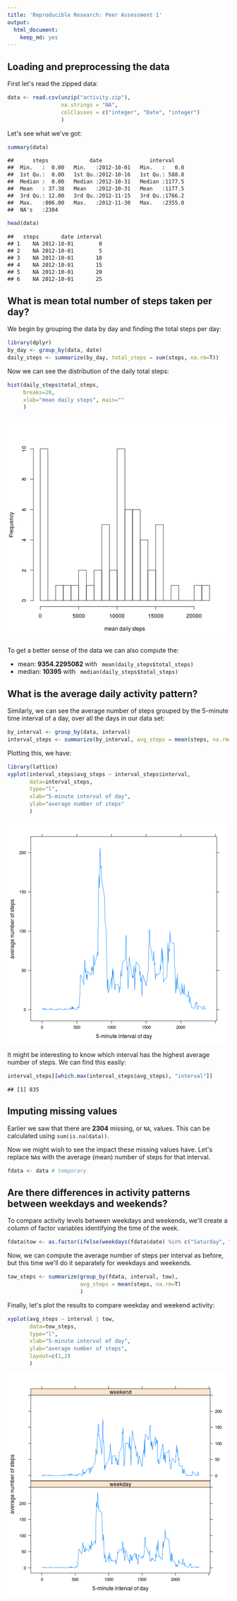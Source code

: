 ```yaml
---
title: 'Reproducible Research: Peer Assessment 1'
output:
  html_document:
    keep_md: yes
---
```



## Loading and preprocessing the data
First let's read the zipped data:

```r
data <- read.csv(unzip("activity.zip"), 
                 na.strings = "NA", 
                 colClasses = c("integer", "Date", "integer")
                 )
```
Let's see what we've got:

```r
summary(data)
```

```
##      steps             date               interval     
##  Min.   :  0.00   Min.   :2012-10-01   Min.   :   0.0  
##  1st Qu.:  0.00   1st Qu.:2012-10-16   1st Qu.: 588.8  
##  Median :  0.00   Median :2012-10-31   Median :1177.5  
##  Mean   : 37.38   Mean   :2012-10-31   Mean   :1177.5  
##  3rd Qu.: 12.00   3rd Qu.:2012-11-15   3rd Qu.:1766.2  
##  Max.   :806.00   Max.   :2012-11-30   Max.   :2355.0  
##  NA's   :2304
```

```r
head(data)
```

```
##   steps       date interval
## 1    NA 2012-10-01        0
## 2    NA 2012-10-01        5
## 3    NA 2012-10-01       10
## 4    NA 2012-10-01       15
## 5    NA 2012-10-01       20
## 6    NA 2012-10-01       25
```


## What is mean total number of steps taken per day?
We begin by grouping the data by day and finding the total steps per day:

```r
library(dplyr)
by_day <- group_by(data, date)
daily_steps <- summarize(by_day, total_steps = sum(steps, na.rm=T))
```

Now we can see the distribution of the daily total steps:

```r
hist(daily_steps$total_steps, 
     breaks=20,
     xlab="mean daily steps", main=""
     )
```

![plot of chunk histogram](figure/histogram-1.png) 

To get a better sense of the data we can also compute the: 

* mean: **9354.2295082** with ` mean(daily_steps$total_steps)`  
* median: **10395** with ` median(daily_steps$total_steps)`


## What is the average daily activity pattern?
Similarly, we can see the average number of steps grouped by the 5-minute time interval of a day, over all the days in our data set:


```r
by_interval <- group_by(data, interval)
interval_steps <- summarize(by_interval, avg_steps = mean(steps, na.rm=T))
```

Plotting this, we have:

```r
library(lattice)
xyplot(interval_steps$avg_steps ~ interval_steps$interval, 
       data=interval_steps, 
       type="l",
       xlab="5-minute interval of day",
       ylab="average number of steps"
       )
```

![plot of chunk interval_plot](figure/interval_plot-1.png) 
  
It might be interesting to know which interval has the highest average number of steps. We can find this easily:

```r
interval_steps[[which.max(interval_steps$avg_steps), "interval"]]
```

```
## [1] 835
```


## Imputing missing values
Earlier we saw that there are **2304** missing, or `NA`, values. This can be calculated using `sum(is.na(data))`.  

Now we might wish to see the impact these missing values have. Let's replace `NA`s with the average (mean) number of steps for that interval.  


```r
fdata <- data # temporary
```


## Are there differences in activity patterns between weekdays and weekends?
To compare activity levels between weekdays and weekends, we'll create a column of factor variables identifying the time of the week.

```r
fdata$tow <- as.factor(ifelse(weekdays(fdata$date) %in% c("Saturday", "Sunday"), "weekend", "weekday"))
```

Now, we can compute the average number of steps per interval as before, but this time we'll do it separately for weekdays and weekends.


```r
tow_steps <- summarize(group_by(fdata, interval, tow),
                       avg_steps = mean(steps, na.rm=T)
                       )
```

Finally, let's plot the results to compare weekday and weekend activity:


```r
xyplot(avg_steps ~ interval | tow,
       data=tow_steps, 
       type="l",
       xlab="5-minute interval of day",
       ylab="average number of steps",
       layout=c(1,2)
       )
```

![plot of chunk comp_plot](figure/comp_plot-1.png) 


